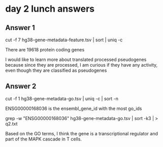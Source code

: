# day 2 lunch answers

## Answer 1

 cut -f 7 hg38-gene-metadata-feature.tsv | sort | uniq -c

 There are 19618 protein coding genes

 I would like to learn more about translated processed pseudogenes because since they are processed, I am curious if they have any activity, even though they are classified as pseudogenes

## Answer 2

cut -f 1 hg38-gene-metadata-go.tsv | uniq -c | sort -n

ENSG00000168036 is the ensembl_gene_id with the most go_ids

grep -w "ENSG00000168036" hg38-gene-metadata-go.tsv | sort -k3 | > q2.txt

Based on the GO terms, I think the gene is a transcriptional regulator and part of the MAPK cascade in T cells.





